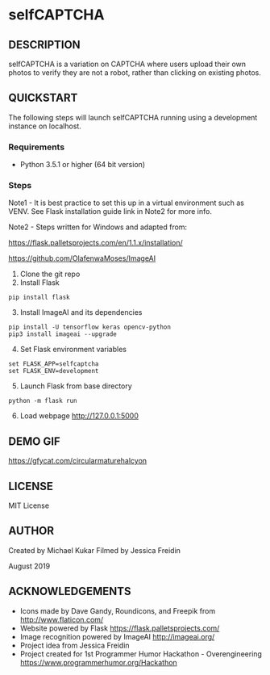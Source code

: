 # selfCAPTCHA

## DESCRIPTION
selfCAPTCHA is a variation on CAPTCHA where users upload their own photos to verify they are not a robot, rather than clicking on existing photos.

## QUICKSTART
The following steps will launch selfCAPTCHA running using a development instance on localhost.

### Requirements
- Python 3.5.1 or higher (64 bit version)

### Steps
Note1 - It is best practice to set this up in a virtual environment such as VENV. See Flask installation guide link in Note2 for more info.

Note2 - Steps written for Windows and adapted from:

https://flask.palletsprojects.com/en/1.1.x/installation/

https://github.com/OlafenwaMoses/ImageAI

1. Clone the git repo
2. Install Flask
```
pip install flask
```
3. Install ImageAI and its dependencies
```
pip install -U tensorflow keras opencv-python
pip3 install imageai --upgrade
```
4. Set Flask environment variables
```
set FLASK_APP=selfcaptcha
set FLASK_ENV=development
```
5. Launch Flask from base directory
```
python -m flask run
```
6. Load webpage http://127.0.0.1:5000

## DEMO GIF
https://gfycat.com/circularmaturehalcyon

## LICENSE
MIT License

## AUTHOR
Created by Michael Kukar
Filmed by Jessica Freidin 

August 2019

## ACKNOWLEDGEMENTS
- Icons made by Dave Gandy, Roundicons, and Freepik from http://www.flaticon.com/
- Website powered by Flask https://flask.palletsprojects.com/
- Image recognition powered by ImageAI http://imageai.org/
- Project idea from Jessica Freidin
- Project created for 1st Programmer Humor Hackathon - Overengineering https://www.programmerhumor.org/Hackathon